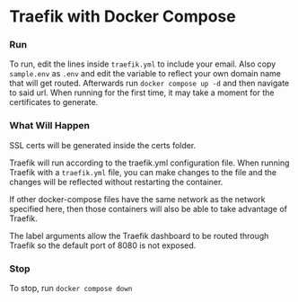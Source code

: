# Traefik with Docker Compose

### Run

To run, edit the lines inside `traefik.yml` to include your email. Also copy `sample.env` as `.env` and edit the variable to reflect your own domain name that will get routed. Afterwards run `docker compose up -d` and then navigate to said url. When running for the first time, it may take a moment for the certificates to generate.

### What Will Happen

SSL certs will be generated inside the certs folder. 

Traefik will run according to the traefik.yml configuration file. When running Traefik with a `traefik.yml` file, you can make changes to the file and the changes will be reflected without restarting the container. 

If other docker-compose files have the same network as the network specified here, then those containers will also be able to take advantage of Traefik.

The label arguments allow the Traefik dashboard to be routed through Traefik so the default port of 8080 is not exposed. 

### Stop

To stop, run `docker compose down`